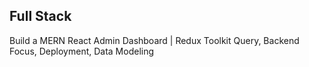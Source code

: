 ## Full Stack

Build a MERN React Admin Dashboard | Redux Toolkit Query, Backend Focus, Deployment, Data Modeling

